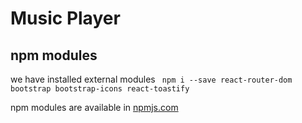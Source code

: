 # Music Player

## npm modules

we have installed external modules ` npm i --save react-router-dom bootstrap bootstrap-icons react-toastify`

npm modules are available in [npmjs.com](https://npmjs.com)